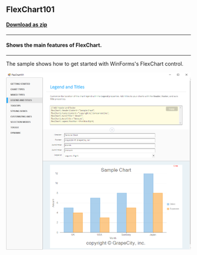 ## FlexChart101
#### [Download as zip](https://grapecity.github.io/DownGit/#/home?url=https://github.com/GrapeCity/ComponentOne-WinForms-Samples/tree/master/NetFramework\FlexChart\CS\FlexChart101)
____
#### Shows the main features of FlexChart.
____
The sample shows how to get started with WinForms's FlexChart control.

![screenshot](screenshot.PNG)
